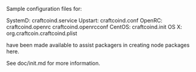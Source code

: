 Sample configuration files for:

SystemD: craftcoind.service
Upstart: craftcoind.conf
OpenRC:  craftcoind.openrc
         craftcoind.openrcconf
CentOS:  craftcoind.init
OS X:    org.craftcoin.craftcoind.plist

have been made available to assist packagers in creating node packages here.

See doc/init.md for more information.

